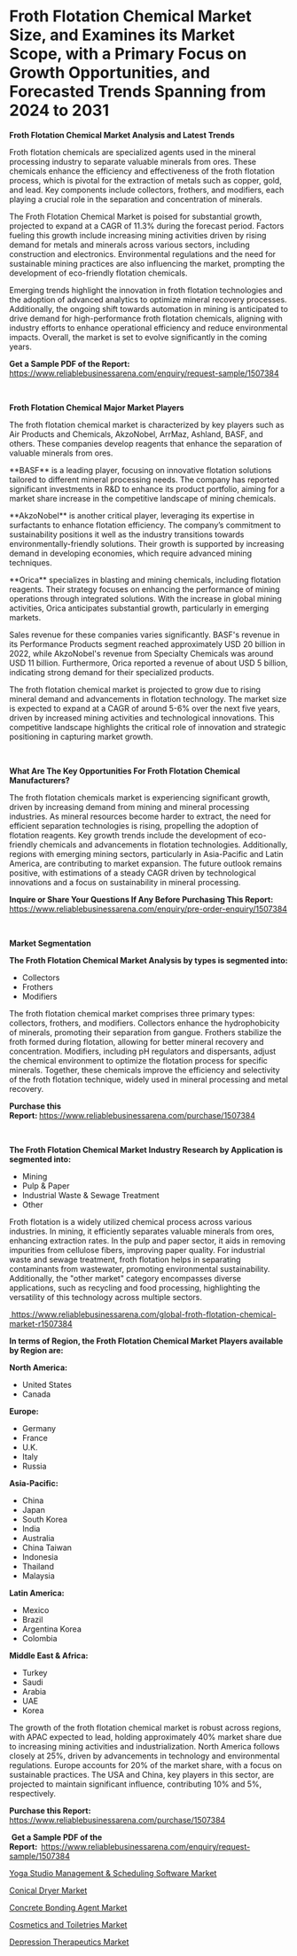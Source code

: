 <p><h1>Froth Flotation Chemical Market Size, and Examines its Market Scope, with a Primary Focus on Growth Opportunities, and Forecasted Trends Spanning from 2024 to 2031</h1></p><p><strong>Froth Flotation Chemical Market Analysis and Latest Trends</strong></p>
<p><p>Froth flotation chemicals are specialized agents used in the mineral processing industry to separate valuable minerals from ores. These chemicals enhance the efficiency and effectiveness of the froth flotation process, which is pivotal for the extraction of metals such as copper, gold, and lead. Key components include collectors, frothers, and modifiers, each playing a crucial role in the separation and concentration of minerals.</p><p>The Froth Flotation Chemical Market is poised for substantial growth, projected to expand at a CAGR of 11.3% during the forecast period. Factors fueling this growth include increasing mining activities driven by rising demand for metals and minerals across various sectors, including construction and electronics. Environmental regulations and the need for sustainable mining practices are also influencing the market, prompting the development of eco-friendly flotation chemicals.</p><p>Emerging trends highlight the innovation in froth flotation technologies and the adoption of advanced analytics to optimize mineral recovery processes. Additionally, the ongoing shift towards automation in mining is anticipated to drive demand for high-performance froth flotation chemicals, aligning with industry efforts to enhance operational efficiency and reduce environmental impacts. Overall, the market is set to evolve significantly in the coming years.</p></p>
<p><strong>Get a Sample PDF of the Report:&nbsp;</strong> <a href="https://www.reliablebusinessarena.com/enquiry/request-sample/1507384">https://www.reliablebusinessarena.com/enquiry/request-sample/1507384</a></p>
<p>&nbsp;</p>
<p><strong>Froth Flotation Chemical Major Market Players</strong></p>
<p><p>The froth flotation chemical market is characterized by key players such as Air Products and Chemicals, AkzoNobel, ArrMaz, Ashland, BASF, and others. These companies develop reagents that enhance the separation of valuable minerals from ores.</p><p>**BASF** is a leading player, focusing on innovative flotation solutions tailored to different mineral processing needs. The company has reported significant investments in R&D to enhance its product portfolio, aiming for a market share increase in the competitive landscape of mining chemicals.</p><p>**AkzoNobel** is another critical player, leveraging its expertise in surfactants to enhance flotation efficiency. The company’s commitment to sustainability positions it well as the industry transitions towards environmentally-friendly solutions. Their growth is supported by increasing demand in developing economies, which require advanced mining techniques.</p><p>**Orica** specializes in blasting and mining chemicals, including flotation reagents. Their strategy focuses on enhancing the performance of mining operations through integrated solutions. With the increase in global mining activities, Orica anticipates substantial growth, particularly in emerging markets.</p><p>Sales revenue for these companies varies significantly. BASF's revenue in its Performance Products segment reached approximately USD 20 billion in 2022, while AkzoNobel's revenue from Specialty Chemicals was around USD 11 billion. Furthermore, Orica reported a revenue of about USD 5 billion, indicating strong demand for their specialized products.</p><p>The froth flotation chemical market is projected to grow due to rising mineral demand and advancements in flotation technology. The market size is expected to expand at a CAGR of around 5-6% over the next five years, driven by increased mining activities and technological innovations. This competitive landscape highlights the critical role of innovation and strategic positioning in capturing market growth.</p></p>
<p>&nbsp;</p>
<p><strong>What Are The Key Opportunities For Froth Flotation Chemical Manufacturers?</strong></p>
<p><p>The froth flotation chemicals market is experiencing significant growth, driven by increasing demand from mining and mineral processing industries. As mineral resources become harder to extract, the need for efficient separation technologies is rising, propelling the adoption of flotation reagents. Key growth trends include the development of eco-friendly chemicals and advancements in flotation technologies. Additionally, regions with emerging mining sectors, particularly in Asia-Pacific and Latin America, are contributing to market expansion. The future outlook remains positive, with estimations of a steady CAGR driven by technological innovations and a focus on sustainability in mineral processing.</p></p>
<p><strong>Inquire or Share Your Questions If Any Before Purchasing This Report:</strong> <a href="https://www.reliablebusinessarena.com/enquiry/pre-order-enquiry/1507384">https://www.reliablebusinessarena.com/enquiry/pre-order-enquiry/1507384</a></p>
<p>&nbsp;</p>
<p><strong>Market Segmentation</strong></p>
<p><strong>The Froth Flotation Chemical Market Analysis by types is segmented into:</strong></p>
<p><ul><li>Collectors</li><li>Frothers</li><li>Modifiers</li></ul></p>
<p><p>The froth flotation chemical market comprises three primary types: collectors, frothers, and modifiers. Collectors enhance the hydrophobicity of minerals, promoting their separation from gangue. Frothers stabilize the froth formed during flotation, allowing for better mineral recovery and concentration. Modifiers, including pH regulators and dispersants, adjust the chemical environment to optimize the flotation process for specific minerals. Together, these chemicals improve the efficiency and selectivity of the froth flotation technique, widely used in mineral processing and metal recovery.</p></p>
<p><strong>Purchase this Report:&nbsp;</strong><a href="https://www.reliablebusinessarena.com/purchase/1507384">https://www.reliablebusinessarena.com/purchase/1507384</a></p>
<p>&nbsp;</p>
<p><strong>The Froth Flotation Chemical Market Industry Research by Application is segmented into:</strong></p>
<p><ul><li>Mining</li><li>Pulp & Paper</li><li>Industrial Waste & Sewage Treatment</li><li>Other</li></ul></p>
<p><p>Froth flotation is a widely utilized chemical process across various industries. In mining, it efficiently separates valuable minerals from ores, enhancing extraction rates. In the pulp and paper sector, it aids in removing impurities from cellulose fibers, improving paper quality. For industrial waste and sewage treatment, froth flotation helps in separating contaminants from wastewater, promoting environmental sustainability. Additionally, the "other market" category encompasses diverse applications, such as recycling and food processing, highlighting the versatility of this technology across multiple sectors.</p></p>
<p><a href="https://www.reliablebusinessarena.com/global-froth-flotation-chemical-market-r1507384">&nbsp;https://www.reliablebusinessarena.com/global-froth-flotation-chemical-market-r1507384</a></p>
<p><strong>In terms of Region, the Froth Flotation Chemical Market Players available by Region are:</strong></p>
<p>
    <p> <strong> North America: </strong>
        <ul>
            <li>United States</li>
            <li>Canada</li>
        </ul>
        </p> 
    <p> <strong> Europe: </strong>
        <ul>
            <li>Germany</li>
            <li>France</li>
            <li>U.K.</li>
            <li>Italy</li>
            <li>Russia</li>
        </ul>
        </p> 
    <p> <strong> Asia-Pacific: </strong>
        <ul>
            <li>China</li>
            <li>Japan</li>
            <li>South Korea</li>
            <li>India</li>
            <li>Australia</li>
            <li>China Taiwan</li>
            <li>Indonesia</li>
            <li>Thailand</li>
            <li>Malaysia</li>
        </ul>
        </p> 
    <p> <strong> Latin America: </strong>
        <ul>
            <li>Mexico</li>
            <li>Brazil</li>
            <li>Argentina Korea</li>
            <li>Colombia</li>
        </ul>
        </p> 
    <p> <strong> Middle East & Africa: </strong>
        <ul>
            <li>Turkey</li>
            <li>Saudi</li>
            <li>Arabia</li>
            <li>UAE</li>
            <li>Korea</li>
        </ul>
    </p>
    </p>
<p><p>The growth of the froth flotation chemical market is robust across regions, with APAC expected to lead, holding approximately 40% market share due to increasing mining activities and industrialization. North America follows closely at 25%, driven by advancements in technology and environmental regulations. Europe accounts for 20% of the market share, with a focus on sustainable practices. The USA and China, key players in this sector, are projected to maintain significant influence, contributing 10% and 5%, respectively.</p></p>
<p><strong>Purchase this Report: </strong><a href="https://www.reliablebusinessarena.com/purchase/1507384">https://www.reliablebusinessarena.com/purchase/1507384</a></p>
<p>&nbsp;<strong>Get a Sample PDF of the Report:&nbsp;&nbsp;</strong><a href="https://www.reliablebusinessarena.com/enquiry/request-sample/1507384">https://www.reliablebusinessarena.com/enquiry/request-sample/1507384</a></p>
<p><strong></strong></p>
<p><p><a href="https://medium.com/@barbaraparker486/global-yoga-studio-management-scheduling-software-market-size-is-expected-to-experience-a-cagr-of-62f753f71abd">Yoga Studio Management & Scheduling Software Market</a></p><p><a href="https://www.linkedin.com/pulse/global-conical-dryer-industry-types-applications-market-players-jgv7e?trackingId=wyj42Dv0TZ%2B3lpda5s5vTA%3D%3D">Conical Dryer Market</a></p><p><a href="https://www.linkedin.com/pulse/concrete-bonding-agent-market-outlook-share-analysis-growth-ltwqf?trackingId=wXIBraCSQ5y2J%2FhREdzoJw%3D%3D">Concrete Bonding Agent Market</a></p><p><a href="https://issuu.com/reportprime-2/docs/cosmetics-and-toiletries-market-siz_c9ee46ef217ecf">Cosmetics and Toiletries Market</a></p><p><a href="https://medium.com/@debravaldez586/market-dynamics-and-future-trends-in-the-global-depression-therapeutics-market-sector-forecasted-b79d03388bac">Depression Therapeutics Market</a></p></p>